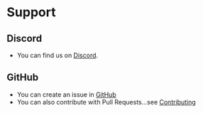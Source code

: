 # Support

## Discord
-   You can find us on [Discord](https://discord.gg/DTBPBYvexy).

## GitHub
-   You can create an issue in [GitHub](https://github.com/MirageNet/Mirage/issues)
-   You can also contribute with Pull Requests...see [Contributing](https://github.com/MirageNet/Mirage/blob/master/CONTRIBUTING.md)
